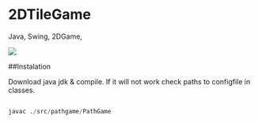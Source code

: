 # 2DTileGame
Java, Swing, 2DGame,

![](Mission-to-Mars-Game.gif)


##Instalation

Download java jdk & compile.
If it will not work check paths to configfile in classes.

```python

javac ./src/pathgame/PathGame

```
